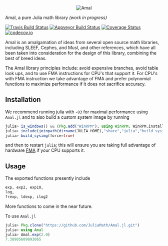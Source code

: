 <div align="center"><img src="https://cloud.githubusercontent.com/assets/4319522/19199051/1ecffc38-8c90-11e6-8617-19208b61a07b.jpg" alt="Amal"></img> </div>


Amal, a pure Julia math library *(work in progress)*

[![Travis Build Status](https://travis-ci.org/musm/Amal.jl.svg?branch=master)](https://travis-ci.org/musm/Amal.jl)
[![Appveyor Build Status](https://ci.appveyor.com/api/projects/status/a0n8hfkv9fi59ukc/branch/master?svg=true)](https://ci.appveyor.com/project/musm/Amal-jl/branch/master)
[![Coverage Status](https://coveralls.io/repos/github/musm/Amal.jl/badge.svg?branch=master)](https://coveralls.io/github/musm/Amal.jl?branch=master)
[![codecov.io](http://codecov.io/github/musm/Amal.jl/coverage.svg?branch=master)](http://codecov.io/github/musm/Amal.jl?branch=master)


Amal is an amalgamation of ideas from several open source math libraries, including SLEEF, Cephes, and Musl, and other references, which have all been taken into consideration for the design of this library, combining the best of breed ideas.

The Amal library principles include: avoid expensive branches, avoid table look ups, and to use FMA instructions for CPU's that support it. For CPU's with FMA instruction we take advantage of FMA and prefer polynomial functions to maximize performance if it does not sacrifice accuracy.


## Installation


We recommend running julia with `-O3` for maximal performance using `Amal.jl` and to also build a custom system image by running
```julia
julia> is_windows() && (Pkg.add("WinRPM"); using WinRPM; WinRPM.install("gcc", yes=true))
julia> include(joinpath(dirname(JULIA_HOME),"share","julia","build_sysimg.jl"))
julia> build_sysimg(force=true)
```
and then to restart `julia`; this will ensure you are taking full advantage of hardware [FMA](https://en.wikipedia.org/wiki/FMA_instruction_set)  if your CPU supports it.

## Usage


The exported functions presently include
```julia
exp, exp2, exp10,
log,
frexp, ldexp, ilog2
```
More functions to come in the near future.



To use  `Amal.jl`
```julia
julia> Pkg.clone("https://github.com/JuliaMath/Amal.jl.git")
julia> using Amal
julia> Amal.exp(2.0)
7.38905609893065
```
